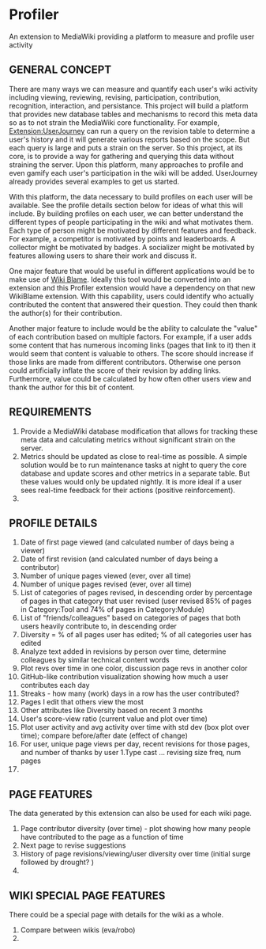 # Profiler
An extension to MediaWiki providing a platform to measure and profile user activity

## GENERAL CONCEPT
There are many ways we can measure and quantify each user's wiki activity including viewing, reviewing, revising, participation, contribution, recognition, interaction, and persistance. This project will build a platform that provides new database tables and mechanisms to record this meta data so as to not strain the MediaWiki core functionality. For example, [Extension:UserJourney](https://github.com/darenwelsh/UserJourney) can run a query on the revision table to determine a user's history and it will generate various reports based on the scope. But each query is large and puts a strain on the server. So this project, at its core, is to provide a way for gathering and querying this data without straining the server. Upon this platform, many approaches to profile and even gamify each user's participation in the wiki will be added. UserJourney already provides several examples to get us started.

With this platform, the data necessary to build profiles on each user will be available. See the profile details section below for ideas of what this will include. By building profiles on each user, we can better understand the different types of people participating in the wiki and what motivates them. Each type of person might be motivated by different features and feedback. For example, a competitor is motivated by points and leaderboards. A collector might be motivated by badges. A socializer might be motivated by features allowing users to share their work and discuss it.

One major feature that would be useful in different applications would be to make use of [Wiki Blame](https://en.wikipedia.org/wiki/Wikipedia:WikiBlame). Ideally this tool would be converted into an extension and this Profiler extension would have a dependency on that new WikiBlame extension. With this capability, users could identify who actually contributed the content that answered their question. They could then thank the author(s) for their contribution.

Another major feature to include would be the ability to calculate the "value" of each contribution based on multiple factors. For example, if a user adds some content that has numerous incoming links (pages that link to it) then it would seem that content is valuable to others. The score should increase if those links are made from different contributors. Otherwise one person could artificially inflate the score of their revision by adding links. Furthermore, value could be calculated by how often other users view and thank the author for this bit of content.

## REQUIREMENTS
1. Provide a MediaWiki database modification that allows for tracking these meta data and calculating metrics without significant strain on the server.
1. Metrics should be updated as close to real-time as possible. A simple solution would be to run maintenance tasks at night to query the core database and update scores and other metrics in a separate table. But these values would only be updated nightly. It is more ideal if a user sees real-time feedback for their actions (positive reinforcement).
1. 

## PROFILE DETAILS
1. Date of first page viewed (and calculated number of days being a viewer)
1. Date of first revision (and calculated number of days being a contributor)
1. Number of unique pages viewed (ever, over all time)
1. Number of unique pages revised (ever, over all time)
1. List of categories of pages revised, in descending order by percentage of pages in that category that user revised (user revised 85% of pages in Category:Tool and 74% of pages in Category:Module)
1. List of "friends/colleagues" based on categories of pages that both users heavily contribute to, in descending order
1. Diversity = % of all pages user has edited; % of all categories user has edited
1. Analyze text added in revisions by person over time, determine colleagues by similar technical content words
1. Plot revs over time in one color, discussion page revs in another color
1. GitHub-like contribution visualization showing how much a user contributes each day
1. Streaks - how many (work) days in a row has the user contributed?
1. Pages I edit that others view the most
1. Other attributes like Diversity based on recent 3 months
1. User's score-view ratio (current value and plot over time)
1. Plot user activity and avg activity over time with std dev (box plot over time); compare before/after date (effect of change)
1. For user, unique page views per day, recent revisions for those pages, and number of thanks by user
1.Type cast ... revising size freq, num pages
1. 

## PAGE FEATURES
The data generated by this extension can also be used for each wiki page.
1. Page contributor diversity (over time) - plot showing how many people have contributed to the page as a function of time
1. Next page to revise suggestions 
1. History of page revisions/viewing/user diversity over time (initial surge followed by drought? )
1. 

## WIKI SPECIAL PAGE FEATURES
There could be a special page with details for the wiki as a whole.
1. Compare between wikis (eva/robo)
1. 
